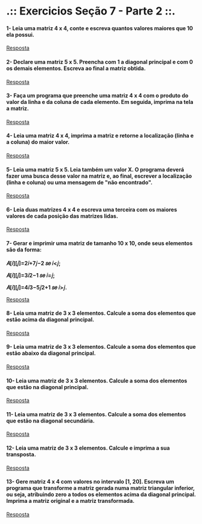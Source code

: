 # .:: Exercicios Seção 7 - Parte 2 ::.

#### 1- Leia uma matriz 4 x 4, conte e escreva quantos valores maiores que 10 ela possui.

[Resposta](./ExerciciosResolvidos/ex001.c)

#### 2- Declare uma matriz 5 x 5. Preencha com 1 a diagonal principal e com 0 os demais elementos. Escreva ao final a matriz obtida.

[Resposta](./ExerciciosResolvidos/ex002.c)

#### 3- Faça um programa que preenche uma matriz 4 x 4 com o produto do valor da linha e da coluna de cada elemento. Em seguida, imprima na tela a matriz.

[Resposta](./ExerciciosResolvidos/ex003.c)

#### 4- Leia uma matriz 4 x 4, imprima a matriz e retorne a localização (linha e a coluna) do maior valor.

[Resposta](./ExerciciosResolvidos/ex004.c)

#### 5- Leia uma matriz 5 x 5. Leia também um valor X. O programa deverá fazer uma busca desse valor na matriz e, ao final, escrever a localização (linha e coluna) ou uma mensagem de "não encontrado".

[Resposta](./ExerciciosResolvidos/ex005.c)

#### 6- Leia duas matrizes 4 x 4 e escreva uma terceira com os maiores valores de cada posição das matrizes lidas.

[Resposta](./ExerciciosResolvidos/ex006.c)

#### 7- Gerar e imprimir uma matriz de tamanho 10 x 10, onde seus elementos são da forma:
**<p>𝐴[𝑖][𝑗]=2𝑖+7𝑗−2 𝑠𝑒 𝑖<𝑗;</p>**
**<p>𝐴[𝑖][𝑗]=3𝑖2−1 𝑠𝑒 𝑖=𝑗;</p>**
**<p>𝐴[𝑖][𝑗]=4𝑖3−5𝑗2+1 𝑠𝑒 𝑖>𝑗.</p>**

[Resposta](./ExerciciosResolvidos/ex007.c)

#### 8- Leia uma matriz de 3 x 3 elementos. Calcule a soma dos elementos que estão acima da diagonal principal.

[Resposta](./ExerciciosResolvidos/ex008.c)

#### 9- Leia uma matriz de 3 x 3 elementos. Calcule a soma dos elementos que estão abaixo da diagonal principal.

[Resposta](./ExerciciosResolvidos/ex009.c)

#### 10- Leia uma matriz de 3 x 3 elementos. Calcule a soma dos elementos que estão na diagonal principal.

[Resposta](./ExerciciosResolvidos/ex010.c)

#### 11- Leia uma matriz de 3 x 3 elementos. Calcule a soma dos elementos que estão na diagonal secundária.

[Resposta](./ExerciciosResolvidos/ex011.c)

#### 12- Leia uma matriz de 3 x 3 elementos. Calcule e imprima a sua transposta.

[Resposta](./ExerciciosResolvidos/ex012.c)

#### 13- Gere matriz 4 x 4 com valores no intervalo [1, 20]. Escreva um programa que transforme a matriz gerada numa matriz triangular inferior, ou seja, atribuindo zero a todos os elementos acima da diagonal principal. Imprima a matriz original e a matriz transformada.

[Resposta](./ExerciciosResolvidos/ex013.c)

